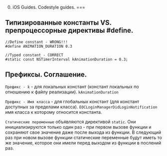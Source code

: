 0. iOS Guides. Codestyle guides.
=== 

## Типизированные константы VS. препроцессорные директивы #define.

```objc
//Define constant - WRONG!!!
#define ANIMATION_DURATION 0.3
```

```objc
//Typed constant - CORRECT
#static const NSTimerInterval kAnimationDuration = 0.3;
```

## Префиксы. Соглашение.

``` Префикс - k ``` - для локальных констант (констант локальных по отношению к файлу реализации).
``` kAnimationDuration ```

``` Префикс - Имя класса ``` - для глобальных констант (для констант доступных за пределами класса).
``` EOCLoginManagerDidLoginNotification ``` имя класса к которому относится константа.

``` Статические переменные ``` объявляются директивой ``` static ```. Они инициализируются только один раз - при первом вызове функции и сохраняют свое значение даже после выхода из функции. В следующий раз при новом вызове функции статические переменные будут иметь то же значение, которое они имели перед выходом из функции в послений раз.







